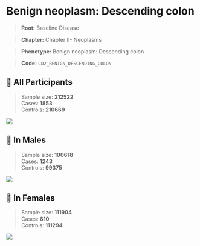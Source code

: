 # Benign neoplasm: Descending colon

> **Root:** Baseline Disease  

> **Chapter:** Chapter II- Neoplasms  

> **Phenotype:** Benign neoplasm: Descending colon  

> **Code:** `CD2_BENIGN_DESCENDING_COLON`

## 🧪 All Participants  
> Sample size: **212522**  
> Cases: **1853**  
> Controls: **210669**
<img src="/Disease/Figures/ALL/Incidence/CD2_BENIGN_DESCENDING_COLON.png"/>
<CsvTable src="/Disease/Data/ALL/Incidence/COX_CD2_BENIGN_DESCENDING_COLON.csv" label="🔍 View full results" />

## 👨 In Males  
> Sample size: **100618**  
> Cases: **1243**  
> Controls: **99375**
<img src="/Disease/Figures/Male/Incidence/CD2_BENIGN_DESCENDING_COLON.png"/>
<CsvTable src="/Disease/Data/Male/Incidence/COX_CD2_BENIGN_DESCENDING_COLON.csv" label="🔍 View full results" />

## 👩 In Females  
> Sample size: **111904**  
> Cases: **610**  
> Controls: **111294**
<img src="/Disease/Figures/Female/Incidence/CD2_BENIGN_DESCENDING_COLON.png"/>
<CsvTable src="/Disease/Data/Female/Incidence/COX_CD2_BENIGN_DESCENDING_COLON.csv" label="🔍 View full results" />
